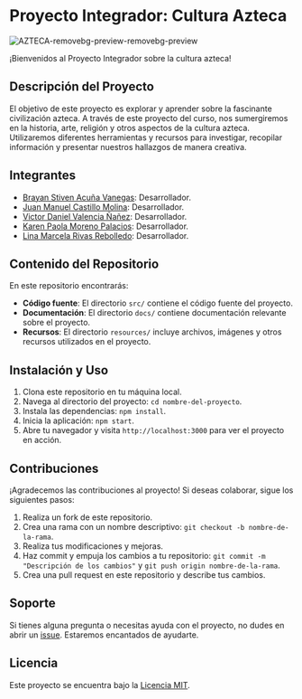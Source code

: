 # Proyecto Integrador: Cultura Azteca


![AZTECA-removebg-preview-removebg-preview](https://github.com/Integrador-02/AztecaProyecto/assets/92823297/f5e4182f-8da6-4b6b-8318-57f0629018ad)


¡Bienvenidos al Proyecto Integrador sobre la cultura azteca!

## Descripción del Proyecto
El objetivo de este proyecto es explorar y aprender sobre la fascinante civilización azteca. A través de este proyecto del curso, nos sumergiremos en la historia, arte, religión y otros aspectos de la cultura azteca. Utilizaremos diferentes herramientas y recursos para investigar, recopilar información y presentar nuestros hallazgos de manera creativa.

## Integrantes
- [Brayan Stiven Acuña Vanegas](mailto:brayan.acuna@correounivalle.edu.co): Desarrollador.
- [Juan Manuel Castillo Molina](mailto:juan.manuel.castillo@correounivalle.edu.co): Desarrollador.
- [Victor Daniel Valencia Ñañez](mailto:victor.nanez@correounivalle.edu.co): Desarrollador.
- [Karen Paola Moreno Palacios](mailto:moreno.karen@correounivalle.edu.co): Desarrollador.
- [Lina Marcela Rivas Rebolledo](mailto:rivas.lina@correounivalle.edu.co): Desarrollador.




## Contenido del Repositorio
En este repositorio encontrarás:

- **Código fuente**: El directorio `src/` contiene el código fuente del proyecto.
- **Documentación**: El directorio `docs/` contiene documentación relevante sobre el proyecto.
- **Recursos**: El directorio `resources/` incluye archivos, imágenes y otros recursos utilizados en el proyecto.

## Instalación y Uso
1. Clona este repositorio en tu máquina local.
2. Navega al directorio del proyecto: `cd nombre-del-proyecto`.
3. Instala las dependencias: `npm install`.
4. Inicia la aplicación: `npm start`.
5. Abre tu navegador y visita `http://localhost:3000` para ver el proyecto en acción.

## Contribuciones
¡Agradecemos las contribuciones al proyecto! Si deseas colaborar, sigue los siguientes pasos:
1. Realiza un fork de este repositorio.
2. Crea una rama con un nombre descriptivo: `git checkout -b nombre-de-la-rama`.
3. Realiza tus modificaciones y mejoras.
4. Haz commit y empuja los cambios a tu repositorio: `git commit -m "Descripción de los cambios"` y `git push origin nombre-de-la-rama`.
5. Crea una pull request en este repositorio y describe tus cambios.

## Soporte
Si tienes alguna pregunta o necesitas ayuda con el proyecto, no dudes en abrir un [issue](enlace-a-issues). Estaremos encantados de ayudarte.

## Licencia
Este proyecto se encuentra bajo la [Licencia MIT](enlace-a-licencia).
